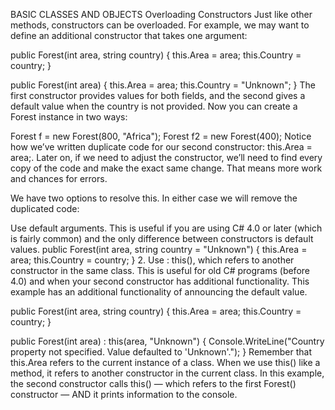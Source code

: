 BASIC CLASSES AND OBJECTS
Overloading Constructors
Just like other methods, constructors can be overloaded. For example, we may want to define an additional constructor that takes one argument:

public Forest(int area, string country)
{ 
  this.Area = area;
  this.Country = country;
 }

public Forest(int area)
{ 
  this.Area = area;
  this.Country = "Unknown";
}
The first constructor provides values for both fields, and the second gives a default value when the country is not provided. Now you can create a Forest instance in two ways:

Forest f = new Forest(800, "Africa");
Forest f2 = new Forest(400);
Notice how we’ve written duplicate code for our second constructor: this.Area = area;. Later on, if we need to adjust the constructor, we’ll need to find every copy of the code and make the exact same change. That means more work and chances for errors.

We have two options to resolve this. In either case we will remove the duplicated code:

Use default arguments. This is useful if you are using C# 4.0 or later (which is fairly common) and the only difference between constructors is default values.
public Forest(int area, string country = "Unknown")
{
  this.Area = area;
  this.Country = country;
}
2. Use : this(), which refers to another constructor in the same class. This is useful for old C# programs (before 4.0) and when your second constructor has additional functionality. This example has an additional functionality of announcing the default value.

public Forest(int area, string country)
{ 
  this.Area = area;
  this.Country = country;
}

public Forest(int area) : this(area, "Unknown")
{ 
  Console.WriteLine("Country property not specified. Value defaulted to 'Unknown'.");
}
Remember that this.Area refers to the current instance of a class. When we use this() like a method, it refers to another constructor in the current class. In this example, the second constructor calls this() — which refers to the first Forest() constructor — AND it prints information to the console.
